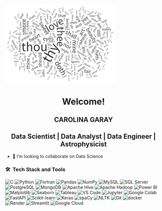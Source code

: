 <!-- NUBE -->
<picture> 
  <img alt="Data" src="soneto_shakespeare.jpeg" width="70%" > 
</picture>

<h1 align="center"> Welcome! </h1> 

<h2 align="center">
CAROLINA GARAY
</h2>

<h2 align="center">
Data Scientist | Data Analyst | Data Engineer | Astrophysicist
</h2>

- 👯 I’m looking to collaborate on Data Science

### 🛠 &nbsp;Tech Stack and Tools
![C](https://img.shields.io/badge/C-00599C?style=flat&labelColor=00599C&logoColor=white)
 ![Python](https://img.shields.io/badge/-Python-3776AB?style=flat&logo=python&logoColor=white)
 ![Fortran](https://img.shields.io/badge/-Fortran-734F96?style=flat) 
 ![Pandas](https://img.shields.io/badge/-Pandas-150458?style=flat&logo=pandas&logoColor=white)
  ![NumPy](https://img.shields.io/badge/-NumPy-013243?style=flat&logo=numpy&logoColor=white)
  ![MySQL](https://img.shields.io/badge/-MySQL-4479A1?style=flat&logo=mysql&logoColor=white)
  ![SQL Server](https://img.shields.io/badge/Microsoft%20SQL%20Server-05122A?style=flat&logo=microsoft%20sql%20server)
  ![PostgreSQL](https://img.shields.io/badge/-PostgreSQL-05122A?style=flat&logo=postgresql)
  ![MongoDB](https://img.shields.io/badge/-MongoDB-05122A?style=flat&logo=mongodb)
  ![Apache Hive](https://img.shields.io/badge/-Apache%20Hive-FDEE21?style=flat&logo=apache-hive&logoColor=black)
  ![Apache Hadoop](https://img.shields.io/badge/-Apache%20Hadoop-66CCFF?style=flat&logo=apache-hadoop&logoColor=black)
  ![Power BI](https://img.shields.io/badge/-Power%20BI-F2C811?style=flat&logo=power-bi&logoColor=black)
  ![Matplotlib](https://img.shields.io/badge/-Matplotlib-05122A?style=flat&logo=matplotlib&logoColor=white)
  ![Seaborn](https://img.shields.io/badge/-Seaborn-05122A?style=flat&logo=seaborn&logoColor=white)
  ![Tableau](https://img.shields.io/badge/-Tableau-05122A?style=flat&logo=tableau)
  ![VS Code](https://img.shields.io/badge/-VS%20Code-007ACC?style=flat&logo=visual-studio-code&logoColor=white)
  ![Jupyter](https://img.shields.io/badge/-Jupyter-05122A?style=flat&logo=jupyter)
  ![Google Colab](https://img.shields.io/badge/-Google%20Colab-05122A?style=flat&logo=googlecolab)
 ![FastAPI](https://img.shields.io/badge/-FastAPI-009688?style=flat&logo=fastapi&logoColor=white)
 ![Scikit-learn](https://img.shields.io/badge/-Scikit%20Learn-F7931E?style=flat&logo=scikit-learn&logoColor=white)
  ![Keras](https://img.shields.io/badge/-Keras-05122A?style=flat&logo=keras)
  ![spaCy](https://img.shields.io/badge/-spaCy-05122A?style=flat&logo=spacy)
  ![NLTK](https://img.shields.io/badge/-NLTK-85EA2D?style=flat&logoColor=black)
  ![Git](https://img.shields.io/badge/-Git-F05032?style=flat&logo=git&logoColor=white)
  ![docker](https://img.shields.io/badge/-Docker-05122A?style=flat&logo=docker)
  ![Render](https://img.shields.io/badge/-Render-46E3B7?style=flat&logo=render&logoColor=white)
  ![Streamlit](https://img.shields.io/badge/-Streamlit-FF4B4B?style=flat&logo=streamlit&logoColor=white)
  ![Google Cloud](https://img.shields.io/badge/Google%20Cloud-4285F4?style=flat&logo=google-cloud&logoColor=white)

  

